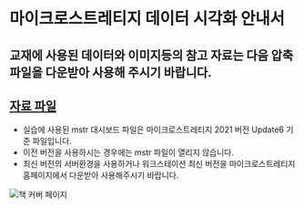마이크로스트레티지 데이터 시각화 안내서 
======================================

## 교재에 사용된 데이터와 이미지등의 참고 자료는 다음 압축파일을 다운받아 사용해 주시기 바랍니다. 

## [자료 파일](https://github.com/mstrdh/mstrguide/raw/main/MstrGuideBookDataFiles.zip)

* 실습에 사용된 mstr 대시보드 파일은 마이크로스트레티지 2021 버전 Update6 기준 파일입니다. 
* 이전 버전을 사용하시는 경우에는 mstr 파일이 열리지 않습니다. 
* 최신 버전의 서버환경을 사용하거나 워크스테이션 최신 버전을 마이크로스트레티지 홈페이지에서 다운받아 사용해주시기 바랍니다. 


![책 커버 페이지]({{site.url}}/images/logo.png)